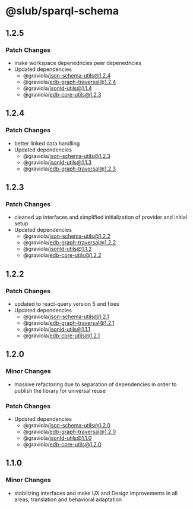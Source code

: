 # @slub/sparql-schema

## 1.2.5

### Patch Changes

- make workspace depenedncies peer depenedncies
- Updated dependencies
  - @graviola/json-schema-utils@1.2.4
  - @graviola/edb-graph-traversal@1.2.4
  - @graviola/jsonld-utils@1.1.4
  - @graviola/edb-core-utils@1.2.3

## 1.2.4

### Patch Changes

- better linked data handling
- Updated dependencies
  - @graviola/json-schema-utils@1.2.3
  - @graviola/jsonld-utils@1.1.3
  - @graviola/edb-graph-traversal@1.2.3

## 1.2.3

### Patch Changes

- cleaned up interfaces and simplified initialization of provider and initial setup
- Updated dependencies
  - @graviola/json-schema-utils@1.2.2
  - @graviola/edb-graph-traversal@1.2.2
  - @graviola/jsonld-utils@1.1.2
  - @graviola/edb-core-utils@1.2.2

## 1.2.2

### Patch Changes

- updated to react-query version 5 and fixes
- Updated dependencies
  - @graviola/json-schema-utils@1.2.1
  - @graviola/edb-graph-traversal@1.2.1
  - @graviola/jsonld-utils@1.1.1
  - @graviola/edb-core-utils@1.2.1

## 1.2.0

### Minor Changes

- massive refactoring due to separation of dependencies in order to publish the library for universal reuse

### Patch Changes

- Updated dependencies
  - @graviola/json-schema-utils@1.2.0
  - @graviola/edb-graph-traversal@1.2.0
  - @graviola/jsonld-utils@1.1.0
  - @graviola/edb-core-utils@1.2.0

## 1.1.0

### Minor Changes

- stabilizing interfaces and make UX and Design improvements in all areas, translation and behavioral adaptation
